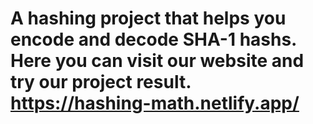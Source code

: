 # A hashing project that helps you encode and decode SHA-1 hashs. Here you can visit our website and try our project result. https://hashing-math.netlify.app/

